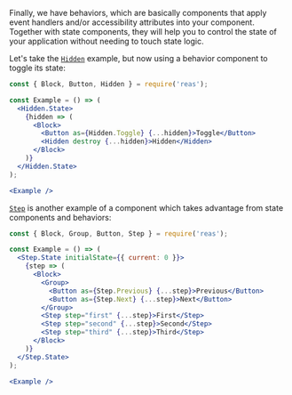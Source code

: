 Finally, we have behaviors, which are basically components that apply event handlers and/or accessibility attributes into your component. Together with state components, they will help you to control the state of your application without needing to touch state logic.

Let's take the [`Hidden`](#hidden) example, but now using a behavior component to toggle its state:

```jsx { "showCode": true }
const { Block, Button, Hidden } = require('reas');

const Example = () => (
  <Hidden.State>
    {hidden => (
      <Block>
        <Button as={Hidden.Toggle} {...hidden}>Toggle</Button>
        <Hidden destroy {...hidden}>Hidden</Hidden>
      </Block>
    )}
  </Hidden.State>
);

<Example />
```

[`Step`](#step) is another example of a component which takes advantage from state components and behaviors:
```jsx { "showCode": true }
const { Block, Group, Button, Step } = require('reas');

const Example = () => (
  <Step.State initialState={{ current: 0 }}>
    {step => (
      <Block>
        <Group>
          <Button as={Step.Previous} {...step}>Previous</Button>
          <Button as={Step.Next} {...step}>Next</Button>
        </Group>
        <Step step="first" {...step}>First</Step>
        <Step step="second" {...step}>Second</Step>
        <Step step="third" {...step}>Third</Step>
      </Block>
    )}
  </Step.State>
);

<Example />
```
